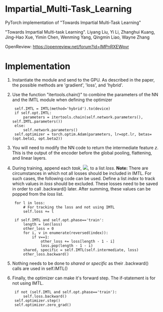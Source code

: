 # Impartial_Multi-Task_Learning
PyTorch implementation of "Towards Impartial Multi-Task Learning"

"Towards Impartial Multi-task Learning". 
Liyang Liu, Yi Li, Zhanghui Kuang, Jing-Hao Xue, Yimin Chen, Wenming Yang, Qingmin Liao, Wayne Zhang

OpenReview: https://openreview.net/forum?id=IMPnRXEWpvr


# Implementation
1. Instantiate the module and send to the GPU. As described in the paper, the possible methods are 'gradient', 'loss', and 'hybrid'.
2. Use the function "itertools.chain()" to combine the parameters of the NN and the IMTL module when defining the optimizer
                
        self.IMTL = IMTL(method='hybrid').to(device)
        if self.opt.IMTL: 
            parameters = itertools.chain(self.network.parameters(), self.IMTL.parameters())
        else:
            self.network.parameters()
        self.optimizer = torch.optim.Adam(parameters, lr=opt.lr, betas=(opt.beta1, opt.beta2))

3. You will need to modify the NN code to return the intermediate feature *z*. This is the output of the encoder before the global pooling, flattening, and linear layers.
4. During training, append each *task*, <img src="https://render.githubusercontent.com/render/math?math=L_{t}^{raw}">, to a list *loss*.
**Note:** There are circumstances in which not all losses should be included in IMTL. For such cases, the following code can be used. Define a list *index* to track which values in *loss* should be excluded. These losses need to be saved in order to call .backward() later. After summing, these values can be popped from the *loss* list.
                                
        for l in loss: 
            # For tracking the loss and not using IMTL
            self.loss += l
            
        if self.IMTL and self.opt.phase=='train': 
            length = len(loss)
            other_loss = 0
            for i, v in enumerate(reversed(index)):
                if v==1: 
                    other_loss += loss[length - 1 - i]
                    loss.pop(length - 1 - i)
            shared, specific = self.IMTL(self.intermediate, loss)
            other_loss.backward()
            
5. Nothing needs to be done to *shared* or *specific* as their .backward() calls are used in self.IMTL()
6. Finally, the optimizer can make it's forward step. The if-statement is for not using IMTL.
        
        if not (self.IMTL and self.opt.phase=='train'): 
            self.loss.backward()
        self.optimizer.step()
        self.optimizer.zero_grad()

